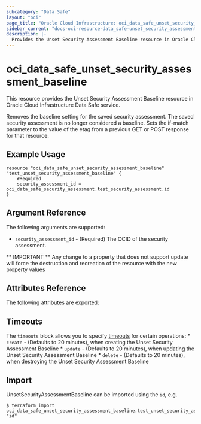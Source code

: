```yaml
---
subcategory: "Data Safe"
layout: "oci"
page_title: "Oracle Cloud Infrastructure: oci_data_safe_unset_security_assessment_baseline"
sidebar_current: "docs-oci-resource-data_safe-unset_security_assessment_baseline"
description: |-
  Provides the Unset Security Assessment Baseline resource in Oracle Cloud Infrastructure Data Safe service
---
```


# oci_data_safe_unset_security_assessment_baseline
This resource provides the Unset Security Assessment Baseline resource in Oracle Cloud Infrastructure Data Safe service.

Removes the baseline setting for the saved security assessment. The saved security assessment is no longer considered a baseline.
Sets the if-match parameter to the value of the etag from a previous GET or POST response for that resource.


## Example Usage

```hcl
resource "oci_data_safe_unset_security_assessment_baseline" "test_unset_security_assessment_baseline" {
	#Required
	security_assessment_id = oci_data_safe_security_assessment.test_security_assessment.id
}
```

## Argument Reference

The following arguments are supported:

* `security_assessment_id` - (Required) The OCID of the security assessment.


** IMPORTANT **
Any change to a property that does not support update will force the destruction and recreation of the resource with the new property values

## Attributes Reference

The following attributes are exported:


## Timeouts

The `timeouts` block allows you to specify [timeouts](https://registry.terraform.io/providers/hashicorp/oci/latest/docs/guides/changing_timeouts) for certain operations:
	* `create` - (Defaults to 20 minutes), when creating the Unset Security Assessment Baseline
	* `update` - (Defaults to 20 minutes), when updating the Unset Security Assessment Baseline
	* `delete` - (Defaults to 20 minutes), when destroying the Unset Security Assessment Baseline


## Import

UnsetSecurityAssessmentBaseline can be imported using the `id`, e.g.

```
$ terraform import oci_data_safe_unset_security_assessment_baseline.test_unset_security_assessment_baseline "id"
```

